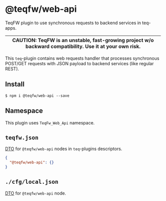 # @teqfw/web-api

TeqFW plugin to use synchronous requests to backend services in teq-apps.

| CAUTION: TeqFW is an unstable, fast-growing project w/o backward compatibility. Use it at your own risk. |
| -------------------------------------------------------------------------------------------------------- |

This `teq`-plugin contains web requests handler that processes synchronous POST/GET requests with JSON payload to
backend services (like regular REST).

## Install

```shell
$ npm i @teqfw/web-api --save 
```

## Namespace

This plugin uses `TeqFw_Web_Api` namespace.

## `teqfw.json`

[DTO](src/Back/Dto/Plugin/Desc.mjs) for `@teqfw/web-api` nodes in `teq`-plugins descriptors.

```json
{
  "@teqfw/web-api": {}
}
```

## `./cfg/local.json`

[DTO](src/Back/Dto/Config/Local.mjs) for `@teqfw/web-api` node.
